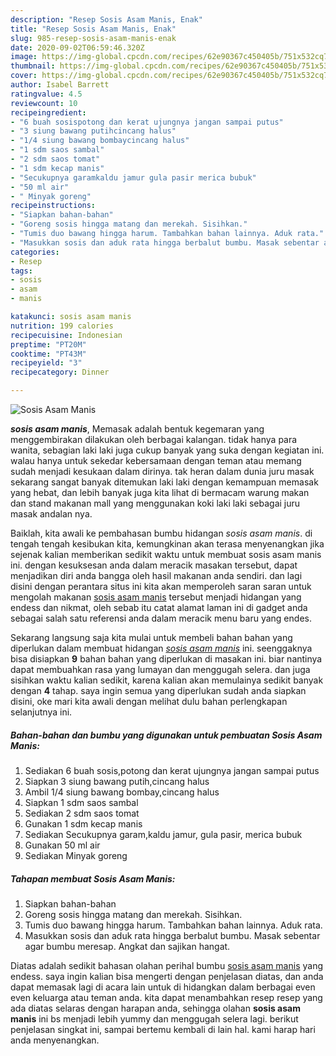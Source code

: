 ```yaml
---
description: "Resep Sosis Asam Manis, Enak"
title: "Resep Sosis Asam Manis, Enak"
slug: 985-resep-sosis-asam-manis-enak
date: 2020-09-02T06:59:46.320Z
image: https://img-global.cpcdn.com/recipes/62e90367c450405b/751x532cq70/sosis-asam-manis-foto-resep-utama.jpg
thumbnail: https://img-global.cpcdn.com/recipes/62e90367c450405b/751x532cq70/sosis-asam-manis-foto-resep-utama.jpg
cover: https://img-global.cpcdn.com/recipes/62e90367c450405b/751x532cq70/sosis-asam-manis-foto-resep-utama.jpg
author: Isabel Barrett
ratingvalue: 4.5
reviewcount: 10
recipeingredient:
- "6 buah sosispotong dan kerat ujungnya jangan sampai putus"
- "3 siung bawang putihcincang halus"
- "1/4 siung bawang bombaycincang halus"
- "1 sdm saos sambal"
- "2 sdm saos tomat"
- "1 sdm kecap manis"
- "Secukupnya garamkaldu jamur gula pasir merica bubuk"
- "50 ml air"
- " Minyak goreng"
recipeinstructions:
- "Siapkan bahan-bahan"
- "Goreng sosis hingga matang dan merekah. Sisihkan."
- "Tumis duo bawang hingga harum. Tambahkan bahan lainnya. Aduk rata."
- "Masukkan sosis dan aduk rata hingga berbalut bumbu. Masak sebentar agar bumbu meresap. Angkat dan sajikan hangat."
categories:
- Resep
tags:
- sosis
- asam
- manis

katakunci: sosis asam manis 
nutrition: 199 calories
recipecuisine: Indonesian
preptime: "PT20M"
cooktime: "PT43M"
recipeyield: "3"
recipecategory: Dinner

---
```



![Sosis Asam Manis](https://img-global.cpcdn.com/recipes/62e90367c450405b/751x532cq70/sosis-asam-manis-foto-resep-utama.jpg)

<b><i>sosis asam manis</i></b>, Memasak adalah bentuk kegemaran yang menggembirakan dilakukan oleh berbagai kalangan. tidak hanya para wanita, sebagian laki laki juga cukup banyak yang suka dengan kegiatan ini. walau hanya untuk sekedar kebersamaan dengan teman atau memang sudah menjadi kesukaan dalam dirinya. tak heran dalam dunia juru masak sekarang sangat banyak ditemukan laki laki dengan kemampuan memasak yang hebat, dan lebih banyak juga kita lihat di bermacam warung makan dan stand makanan mall yang menggunakan koki laki laki sebagai juru masak andalan nya.

Baiklah, kita awali ke pembahasan bumbu hidangan <i>sosis asam manis</i>. di tengah tengah kesibukan kita, kemungkinan akan terasa menyenangkan jika sejenak kalian memberikan sedikit waktu untuk membuat sosis asam manis ini. dengan kesuksesan anda dalam meracik masakan tersebut, dapat menjadikan diri anda bangga oleh hasil makanan anda sendiri. dan lagi disini dengan perantara situs ini kita akan memperoleh saran saran untuk mengolah makanan <u>sosis asam manis</u> tersebut menjadi hidangan yang endess dan nikmat, oleh sebab itu catat alamat laman ini di gadget anda sebagai salah satu referensi anda dalam meracik menu baru yang endes.




Sekarang langsung saja kita mulai untuk membeli bahan bahan yang diperlukan dalam membuat hidangan <u><i>sosis asam manis</i></u> ini. seenggaknya bisa disiapkan <b>9</b> bahan bahan yang diperlukan di masakan ini. biar nantinya dapat membuahkan rasa yang lumayan dan menggugah selera. dan juga sisihkan waktu kalian sedikit, karena kalian akan memulainya sedikit banyak dengan <b>4</b> tahap. saya ingin semua yang diperlukan sudah anda siapkan disini, oke mari kita awali dengan melihat dulu bahan perlengkapan selanjutnya ini.

<!--inarticleads1-->

##### Bahan-bahan dan bumbu yang digunakan untuk pembuatan Sosis Asam Manis:

1. Sediakan 6 buah sosis,potong dan kerat ujungnya jangan sampai putus
1. Siapkan 3 siung bawang putih,cincang halus
1. Ambil 1/4 siung bawang bombay,cincang halus
1. Siapkan 1 sdm saos sambal
1. Sediakan 2 sdm saos tomat
1. Gunakan 1 sdm kecap manis
1. Sediakan Secukupnya garam,kaldu jamur, gula pasir, merica bubuk
1. Gunakan 50 ml air
1. Sediakan  Minyak goreng




<!--inarticleads2-->

##### Tahapan membuat Sosis Asam Manis:

1. Siapkan bahan-bahan
1. Goreng sosis hingga matang dan merekah. Sisihkan.
1. Tumis duo bawang hingga harum. Tambahkan bahan lainnya. Aduk rata.
1. Masukkan sosis dan aduk rata hingga berbalut bumbu. Masak sebentar agar bumbu meresap. Angkat dan sajikan hangat.




Diatas adalah sedikit bahasan olahan perihal bumbu <u>sosis asam manis</u> yang endess. saya ingin kalian bisa mengerti dengan penjelasan diatas, dan anda dapat memasak lagi di acara lain untuk di hidangkan dalam berbagai even even keluarga atau teman anda. kita dapat menambahkan resep resep yang ada diatas selaras dengan harapan anda, sehingga olahan <b>sosis asam manis</b> ini bs menjadi lebih yummy dan menggugah selera lagi. berikut penjelasan singkat ini, sampai bertemu kembali di lain hal. kami harap hari anda menyenangkan.
